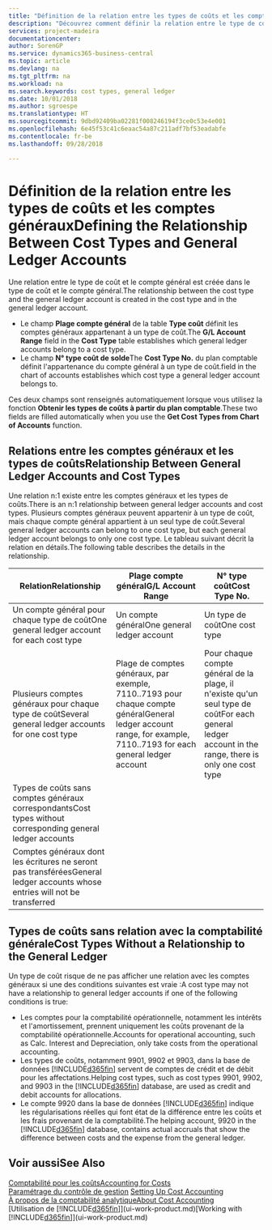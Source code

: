 ```yaml
---
title: "Définition de la relation entre les types de coûts et les comptes généraux | Microsoft Docs"
description: "Découvrez comment définir la relation entre le type de coût et le compte général."
services: project-madeira
documentationcenter: 
author: SorenGP
ms.service: dynamics365-business-central
ms.topic: article
ms.devlang: na
ms.tgt_pltfrm: na
ms.workload: na
ms.search.keywords: cost types, general ledger
ms.date: 10/01/2018
ms.author: sgroespe
ms.translationtype: HT
ms.sourcegitcommit: 9dbd92409ba02281f008246194f3ce0c53e4e001
ms.openlocfilehash: 6e45f53c41c6eaac54a87c211adf7bf53eadabfe
ms.contentlocale: fr-be
ms.lasthandoff: 09/28/2018

---
```

# <a name="defining-the-relationship-between-cost-types-and-general-ledger-accounts"></a><span data-ttu-id="7528a-103">Définition de la relation entre les types de coûts et les comptes généraux</span><span class="sxs-lookup"><span data-stu-id="7528a-103">Defining the Relationship Between Cost Types and General Ledger Accounts</span></span>
<span data-ttu-id="7528a-104">Une relation entre le type de coût et le compte général est créée dans le type de coût et le compte général.</span><span class="sxs-lookup"><span data-stu-id="7528a-104">The relationship between the cost type and the general ledger account is created in the cost type and in the general ledger account.</span></span>  

* <span data-ttu-id="7528a-105">Le champ **Plage compte général** de la table **Type coût** définit les comptes généraux appartenant à un type de coût.</span><span class="sxs-lookup"><span data-stu-id="7528a-105">The **G/L Account Range** field in the **Cost Type** table establishes which general ledger accounts belong to a cost type.</span></span>  
* <span data-ttu-id="7528a-106">Le champ **N° type coût de solde**</span><span class="sxs-lookup"><span data-stu-id="7528a-106">The **Cost Type No.**</span></span> <span data-ttu-id="7528a-107">du plan comptable définit l'appartenance du compte général à un type de coût.</span><span class="sxs-lookup"><span data-stu-id="7528a-107">field in the chart of accounts establishes which cost type a general ledger account belongs to.</span></span>  

<span data-ttu-id="7528a-108">Ces deux champs sont renseignés automatiquement lorsque vous utilisez la fonction **Obtenir les types de coûts à partir du plan comptable**.</span><span class="sxs-lookup"><span data-stu-id="7528a-108">These two fields are filled automatically when you use the **Get Cost Types from Chart of Accounts** function.</span></span>  

## <a name="relationship-between-general-ledger-accounts-and-cost-types"></a><span data-ttu-id="7528a-109">Relations entre les comptes généraux et les types de coûts</span><span class="sxs-lookup"><span data-stu-id="7528a-109">Relationship Between General Ledger Accounts and Cost Types</span></span>  
<span data-ttu-id="7528a-110">Une relation n:1 existe entre les comptes généraux et les types de coûts.</span><span class="sxs-lookup"><span data-stu-id="7528a-110">There is an n:1 relationship between general ledger accounts and cost types.</span></span> <span data-ttu-id="7528a-111">Plusieurs comptes généraux peuvent appartenir à un type de coût, mais chaque compte général appartient à un seul type de coût.</span><span class="sxs-lookup"><span data-stu-id="7528a-111">Several general ledger accounts can belong to one cost type, but each general ledger account belongs to only one cost type.</span></span> <span data-ttu-id="7528a-112">Le tableau suivant décrit la relation en détails.</span><span class="sxs-lookup"><span data-stu-id="7528a-112">The following table describes the details in the relationship.</span></span>  

|<span data-ttu-id="7528a-113">Relation</span><span class="sxs-lookup"><span data-stu-id="7528a-113">Relationship</span></span>|<span data-ttu-id="7528a-114">**Plage compte général**</span><span class="sxs-lookup"><span data-stu-id="7528a-114">**G/L Account Range**</span></span>|<span data-ttu-id="7528a-115">**N° type coût**</span><span class="sxs-lookup"><span data-stu-id="7528a-115">**Cost Type No.**</span></span>|  
|------------------|------------------------------------------------|-------------------------------------------|  
|<span data-ttu-id="7528a-116">Un compte général pour chaque type de coût</span><span class="sxs-lookup"><span data-stu-id="7528a-116">One general ledger account for each cost type</span></span>|<span data-ttu-id="7528a-117">Un compte général</span><span class="sxs-lookup"><span data-stu-id="7528a-117">One general ledger account</span></span>|<span data-ttu-id="7528a-118">Un type de coût</span><span class="sxs-lookup"><span data-stu-id="7528a-118">One cost type</span></span>|  
|<span data-ttu-id="7528a-119">Plusieurs comptes généraux pour chaque type de coût</span><span class="sxs-lookup"><span data-stu-id="7528a-119">Several general ledger accounts for one cost type</span></span>|<span data-ttu-id="7528a-120">Plage de comptes généraux, par exemple, 7110..7193 pour chaque compte général</span><span class="sxs-lookup"><span data-stu-id="7528a-120">General ledger account range, for example, 7110..7193 for each general ledger account</span></span>|<span data-ttu-id="7528a-121">Pour chaque compte général de la plage, il n'existe qu'un seul type de coût</span><span class="sxs-lookup"><span data-stu-id="7528a-121">For each general ledger account in the range, there is only one cost type</span></span>|  
|<span data-ttu-id="7528a-122">Types de coûts sans comptes généraux correspondants</span><span class="sxs-lookup"><span data-stu-id="7528a-122">Cost types without corresponding general ledger accounts</span></span>|<Empty>||  
|<span data-ttu-id="7528a-123">Comptes généraux dont les écritures ne seront pas transférées</span><span class="sxs-lookup"><span data-stu-id="7528a-123">General ledger accounts whose entries will not be transferred</span></span>||<Empty>|  

## <a name="cost-types-without-a-relationship-to-the-general-ledger"></a><span data-ttu-id="7528a-124">Types de coûts sans relation avec la comptabilité générale</span><span class="sxs-lookup"><span data-stu-id="7528a-124">Cost Types Without a Relationship to the General Ledger</span></span>  
<span data-ttu-id="7528a-125">Un type de coût risque de ne pas afficher une relation avec les comptes généraux si une des conditions suivantes est vraie :</span><span class="sxs-lookup"><span data-stu-id="7528a-125">A cost type may not have a relationship to general ledger accounts if one of the following conditions is true:</span></span>  

* <span data-ttu-id="7528a-126">Les comptes pour la comptabilité opérationnelle, notamment les intérêts et l'amortissement, prennent uniquement les coûts provenant de la comptabilité opérationnelle.</span><span class="sxs-lookup"><span data-stu-id="7528a-126">Accounts for operational accounting, such as Calc. Interest and Depreciation, only take costs from the operational accounting.</span></span>  
* <span data-ttu-id="7528a-127">Les types de coûts, notamment 9901, 9902 et 9903, dans la base de données [!INCLUDE[d365fin](includes/d365fin_md.md)] servent de comptes de crédit et de débit pour les affectations.</span><span class="sxs-lookup"><span data-stu-id="7528a-127">Helping cost types, such as cost types 9901, 9902, and 9903 in the [!INCLUDE[d365fin](includes/d365fin_md.md)] database, are used as credit and debit accounts for allocations.</span></span>  
* <span data-ttu-id="7528a-128">Le compte 9920 dans la base de données [!INCLUDE[d365fin](includes/d365fin_md.md)] indique les régularisations réelles qui font état de la différence entre les coûts et les frais provenant de la comptabilité.</span><span class="sxs-lookup"><span data-stu-id="7528a-128">The helping account, 9920 in the [!INCLUDE[d365fin](includes/d365fin_md.md)] database, contains actual accruals that show the difference between costs and the expense from the general ledger.</span></span>  

## <a name="see-also"></a><span data-ttu-id="7528a-129">Voir aussi</span><span class="sxs-lookup"><span data-stu-id="7528a-129">See Also</span></span>  
[<span data-ttu-id="7528a-130">Comptabilité pour les coûts</span><span class="sxs-lookup"><span data-stu-id="7528a-130">Accounting for Costs</span></span>](finance-manage-cost-accounting.md)  
<span data-ttu-id="7528a-131">[Paramétrage du contrôle de gestion](finance-set-up-cost-accounting.md) </span><span class="sxs-lookup"><span data-stu-id="7528a-131">[Setting Up Cost Accounting](finance-set-up-cost-accounting.md) </span></span>  
[<span data-ttu-id="7528a-132">À propos de la comptabilité analytique</span><span class="sxs-lookup"><span data-stu-id="7528a-132">About Cost Accounting</span></span>](finance-about-cost-accounting.md)  
<span data-ttu-id="7528a-133">[Utilisation de [!INCLUDE[d365fin](includes/d365fin_md.md)]](ui-work-product.md)</span><span class="sxs-lookup"><span data-stu-id="7528a-133">[Working with [!INCLUDE[d365fin](includes/d365fin_md.md)]](ui-work-product.md)</span></span>

